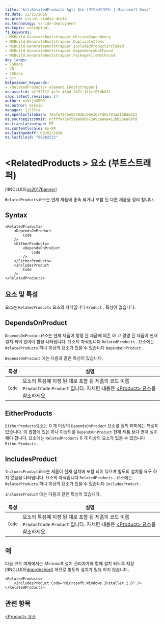 ```yaml
---
title: '&lt;RelatedProducts &gt; 요소 (부트스트래퍼) | Microsoft Docs'
ms.date: 11/15/2016
ms.prod: visual-studio-dev14
ms.technology: vs-ide-deployment
ms.topic: conceptual
f1_keywords:
- MSBuild.GenerateBootstrapper.MissingDependency
- MSBuild.GenerateBootstrapper.DuplicateItems
- MSBuild.GenerateBootstrapper.IncludedProductIncluded
- MSBuild.GenerateBootstrapper.DependencyNotFound
- MSBuild.GenerateBootstrapper.PackageFileNotFound
dev_langs:
- FSharp
- VB
- CSharp
- C++
helpviewer_keywords:
- <RelatedProducts> element [bootstrapper]
ms.assetid: bf152712-4c1e-48bd-9b7f-311cf0fdb832
caps.latest.revision: 14
author: mikejo5000
ms.author: mikejo
manager: jillfra
ms.openlocfilehash: 70afe724be5b782bc90e162fd65f83ad1b0d0d23
ms.sourcegitcommit: 6cfffa72af599a9d667249caaaa411bb28ea69fd
ms.translationtype: MT
ms.contentlocale: ko-KR
ms.lasthandoff: 09/02/2020
ms.locfileid: "68202532"
---
```

# <a name="ltrelatedproductsgt-element-bootstrapper"></a>&lt;RelatedProducts &gt; 요소 (부트스트래퍼)
[!INCLUDE[vs2017banner](../includes/vs2017banner.md)]

`RelatedProducts`요소는 현재 제품에 종속 되거나 포함 된 다른 제품을 정의 합니다.  
  
## <a name="syntax"></a>Syntax  
  
```  
<RelatedProducts>  
    <DependsOnProduct  
        Code  
    />  
    <EitherProducts>  
        <DependsOnProduct  
            Code  
        />  
    </EitherProducts>  
    <IncludesProduct  
        Code  
    />  
</RelatedProducts>  
```  
  
## <a name="elements-and-attributes"></a>요소 및 특성  
 요소는 `RelatedProducts` 요소의 자식입니다 `Product` . 특성이 없습니다.  
  
## <a name="dependsonproduct"></a>DependsOnProduct  
 `DependsOnProduct`요소는 현재 제품이 명명 된 제품에 의존 하 고 명명 된 제품이 현재 설치 되어 있어야 함을 나타냅니다. 요소의 자식입니다 `RelatedProducts` . 요소에는 `RelatedProducts` 하나 이상의 요소가 있을 수 있습니다 `DependsOnProduct` .  
  
 `DependsOnProduct` 에는 다음과 같은 특성이 있습니다.  
  
|특성|설명|  
|---------------|-----------------|  
|`Code`|요소의 특성에 지정 된 대로 포함 된 제품의 코드 이름 `ProductCode` `Product` 입니다. 자세한 내용은 [\<Product> 요소](../deployment/product-element-bootstrapper.md)를 참조하세요.|  
  
## <a name="eitherproducts"></a>EitherProducts  
 `EitherProducts`요소는 0 개 이상의 `DependsOnProduct` 요소를 정의 하며에는 특성이 없습니다. 이 집합에 있는 하나 이상의를 `DependsOnProduct` 현재 제품 보다 먼저 설치 해야 합니다. 요소에는 `RelatedProducts` 0 개 이상의 요소가 있을 수 있습니다 `EitherProducts` .  
  
## <a name="includesproduct"></a>IncludesProduct  
 `IncludesProduct`요소는 제품이 현재 설치에 포함 되어 있으며 별도의 설치를 요구 하지 않음을 나타냅니다. 요소의 자식입니다 `RelatedProducts` . 요소에는 `RelatedProducts` 하나 이상의 요소가 있을 수 있습니다 `IncludesProduct` .  
  
 `IncludesProduct` 에는 다음과 같은 특성이 있습니다.  
  
|특성|설명|  
|---------------|-----------------|  
|`Code`|요소의 특성에 지정 된 대로 포함 된 제품의 코드 이름 `ProductCode` `Product` 입니다. 자세한 내용은 [\<Product> 요소](../deployment/product-element-bootstrapper.md)를 참조하세요.|  
  
## <a name="example"></a>예  
 다음 코드 예제에서는 Microsoft 설치 관리자가와 함께 설치 되도록 지정 [!INCLUDE[dnprdnshort](../includes/dnprdnshort-md.md)] 하므로 별도의 설치가 필요 하지 않습니다.  
  
```  
<RelatedProducts>  
    <IncludesProduct Code="Microsoft.Windows.Installer.2.0" />  
</RelatedProducts>  
```  
  
## <a name="see-also"></a>관련 항목  
 [\<Product> 요소](../deployment/product-element-bootstrapper.md)
